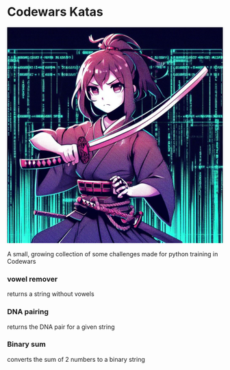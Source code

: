 # Codewars Katas

![codewars](codewars.jpg)

A small, growing collection of some challenges made for python training in Codewars


### vowel remover
returns a string without vowels

### DNA pairing
returns the DNA pair for a given string

### Binary sum
converts the sum of 2 numbers to a binary string